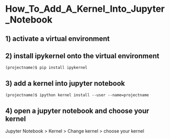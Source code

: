 # How_To_Add_A_Kernel_Into_Jupyter_Notebook

## 1) activate a virtual environment

## 2) install ipykernel onto the virtual environment
```
(projectname)$ pip install ipykernel
```
## 3) add a kernel into jupyter notebook
```
(projectname)$ ipython kernel install --user --name=projectname
```
## 4) open a jupyter notebook and choose your kernel
Jupyter Notebook > Kernel > Change kernel > choose your kernel
